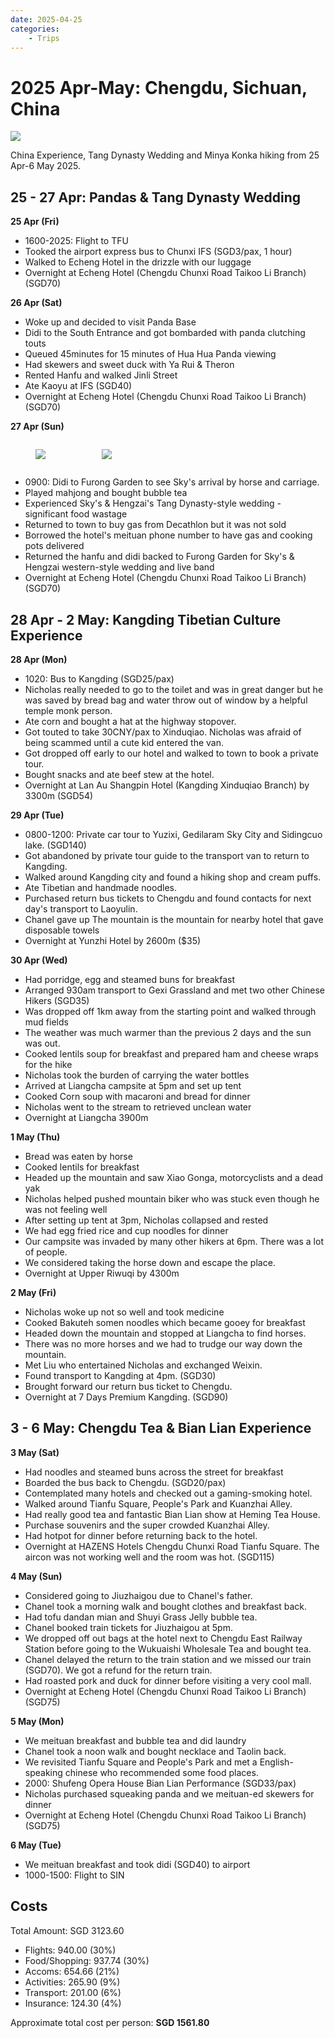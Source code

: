 ```yaml
---
date: 2025-04-25
categories:
    - Trips
---
```


# 2025 Apr-May: Chengdu, Sichuan, China

![](../../static/blog/2025-04/hanfu.png)

China Experience, Tang Dynasty Wedding and Minya Konka hiking from 25 Apr-6 May 2025.

<!-- more -->

## 25 - 27 Apr: Pandas & Tang Dynasty Wedding

**25 Apr (Fri)**

-   1600-2025: Flight to TFU
-   Tooked the airport express bus to Chunxi IFS (SGD3/pax, 1 hour)
-   Walked to Echeng Hotel in the drizzle with our luggage
-   Overnight at Echeng Hotel (Chengdu Chunxi Road Taikoo Li Branch) (SGD70)

**26 Apr (Sat)**

-   Woke up and decided to visit Panda Base
-   Didi to the South Entrance and got bombarded with panda clutching touts
-   Queued 45minutes for 15 minutes of Hua Hua Panda viewing
-   Had skewers and sweet duck with Ya Rui & Theron
-   Rented Hanfu and walked Jinli Street
-   Ate Kaoyu at IFS (SGD40)
-   Overnight at Echeng Hotel (Chengdu Chunxi Road Taikoo Li Branch) (SGD70)

**27 Apr (Sun)**

<div style="display: flex; gap: 10px;">
  <figure style="max-width:300px">
    <img src="/static/blog/2025-04/wedding.png" loading="lazy"/>
  </figure>
  <figure style="max-width:300px">
    <img src="/static/blog/2025-04/meituan.png" loading="lazy"/>
  </figure>
</div>

-   0900: Didi to Furong Garden to see Sky's arrival by horse and carriage.
-   Played mahjong and bought bubble tea
-   Experienced Sky's & Hengzai's Tang Dynasty-style wedding - significant food wastage
-   Returned to town to buy gas from Decathlon but it was not sold
-   Borrowed the hotel's meituan phone number to have gas and cooking pots delivered
-   Returned the hanfu and didi backed to Furong Garden for Sky's & Hengzai western-style wedding and live band
-   Overnight at Echeng Hotel (Chengdu Chunxi Road Taikoo Li Branch) (SGD70)

## 28 Apr - 2 May: Kangding Tibetian Culture Experience

**28 Apr (Mon)**
-   1020: Bus to Kangding (SGD25/pax)
-   Nicholas really needed to go to the toilet and was in great danger but he was saved by bread bag and water throw out of window by a helpful temple monk person.
-   Ate corn and bought a hat at the highway stopover.
-   Got touted to take 30CNY/pax to Xinduqiao. Nicholas was afraid of being scammed until a cute kid entered the van.
-   Got dropped off early to our hotel and walked to town to book a private tour.
-   Bought snacks and ate beef stew at the hotel.
-   Overnight at Lan Au Shangpin Hotel (Kangding Xinduqiao Branch) by 3300m (SGD54)

**29 Apr (Tue)**

-   0800-1200: Private car tour to Yuzixi, Gedilaram Sky City and Sidingcuo lake. (SGD140)
-   Got abandoned by private tour guide to the transport van to return to Kangding.
-   Walked around Kangding city and found a hiking shop and cream puffs.
-   Ate Tibetian and handmade noodles.
-   Purchased return bus tickets to Chengdu and found contacts for next day's transport to Laoyulin.
-   Chanel gave up The mountain is the mountain for nearby hotel that gave disposable towels
-   Overnight at Yunzhi Hotel by 2600m ($35)

**30 Apr (Wed)**

-   Had porridge, egg and steamed buns for breakfast
-   Arranged 930am transport to Gexi Grassland and met two other Chinese Hikers (SGD35)
-   Was dropped off 1km away from the starting point and walked through mud fields
-   The weather was much warmer than the previous 2 days and the sun was out.
-   Cooked lentils soup for breakfast and prepared ham and cheese wraps for the hike
-   Nicholas took the burden of carrying the water bottles
-   Arrived at Liangcha campsite at 5pm and set up tent
-   Cooked Corn soup with macaroni and bread for dinner
-   Nicholas went to the stream to retrieved unclean water
-   Overnight at Liangcha 3900m

**1 May (Thu)**

-   Bread was eaten by horse
-   Cooked lentils for breakfast
-   Headed up the mountain and saw Xiao Gonga, motorcyclists and a dead yak
-   Nicholas helped pushed mountain biker who was stuck even though he was not feeling well
-   After setting up tent at 3pm, Nicholas collapsed and rested
-   We had egg fried rice and cup noodles for dinner
-   Our campsite was invaded by many other hikers at 6pm. There was a lot of people.
-   We considered taking the horse down and escape the place.
-   Overnight at Upper Riwuqi by 4300m

**2 May (Fri)**

-   Nicholas woke up not so well and took medicine
-   Cooked Bakuteh somen noodles which became gooey for breakfast
-   Headed down the mountain and stopped at Liangcha to find horses.
-   There was no more horses and we had to trudge our way down the mountain.
-   Met Liu who entertained Nicholas and exchanged Weixin.
-   Found transport to Kangding at 4pm. (SGD30)
-   Brought forward our return bus ticket to Chengdu.
-   Overnight at 7 Days Premium Kangding. (SGD90)

## 3 - 6 May: Chengdu Tea & Bian Lian Experience

**3 May (Sat)**

-   Had noodles and steamed buns across the street for breakfast
-   Boarded the bus back to Chengdu. (SGD20/pax)
-   Contemplated many hotels and checked out a gaming-smoking hotel.
-   Walked around Tianfu Square, People's Park and Kuanzhai Alley.
-   Had really good tea and fantastic Bian Lian show at Heming Tea House.
-   Purchase souvenirs and the super crowded Kuanzhai Alley.
-   Had hotpot for dinner before returning back to the hotel.
-   Overnight at HAZENS Hotels Chengdu Chunxi Road Tianfu Square. The aircon was not working well and the room was hot. (SGD115)

**4 May (Sun)**

-   Considered going to Jiuzhaigou due to Chanel's father.
-   Chanel took a morning walk and bought clothes and breakfast back.
-   Had tofu dandan mian and Shuyi Grass Jelly bubble tea.
-   Chanel booked train tickets for Jiuzhaigou at 5pm.
-   We dropped off out bags at the hotel next to Chengdu East Railway Station before going to the Wukuaishi Wholesale Tea and bought tea.
-   Chanel delayed the return to the train station and we missed our train (SGD70). We got a refund for the return train.
-   Had roasted pork and duck for dinner before visiting a very cool mall.
-   Overnight at Echeng Hotel (Chengdu Chunxi Road Taikoo Li Branch) (SGD75)

**5 May (Mon)**

-   We meituan breakfast and bubble tea and did laundry
-   Chanel took a noon walk and bought necklace and Taolin back.
-   We revisited Tianfu Square and People's Park and met a English-speaking chinese who recommended some food places.
-   2000: Shufeng Opera House Bian Lian Performance (SGD33/pax)
-   Nicholas purchased squeaking panda and we meituan-ed skewers for dinner
-   Overnight at Echeng Hotel (Chengdu Chunxi Road Taikoo Li Branch) (SGD75)

**6 May (Tue)**

-   We meituan breakfast and took didi (SGD40) to airport
-   1000-1500: Flight to SIN

## Costs

Total Amount: SGD 3123.60

-   Flights: 940.00 (30%)
-   Food/Shopping: 937.74 (30%)
-   Accoms: 654.66 (21%)
-   Activities: 265.90 (9%)
-   Transport: 201.00 (6%)
-   Insurance: 124.30 (4%)

Approximate total cost per person: **SGD 1561.80**
